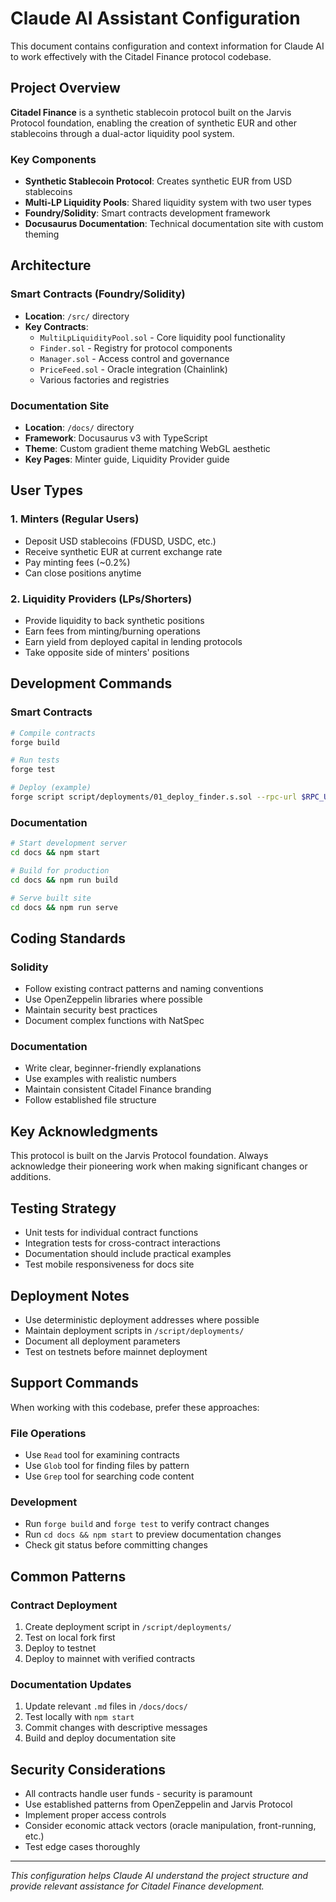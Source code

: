 # Claude AI Assistant Configuration

This document contains configuration and context information for Claude AI to work effectively with the Citadel Finance protocol codebase.

## Project Overview

**Citadel Finance** is a synthetic stablecoin protocol built on the Jarvis Protocol foundation, enabling the creation of synthetic EUR and other stablecoins through a dual-actor liquidity pool system.

### Key Components

- **Synthetic Stablecoin Protocol**: Creates synthetic EUR from USD stablecoins
- **Multi-LP Liquidity Pools**: Shared liquidity system with two user types
- **Foundry/Solidity**: Smart contracts development framework
- **Docusaurus Documentation**: Technical documentation site with custom theming

## Architecture

### Smart Contracts (Foundry/Solidity)
- **Location**: `/src/` directory
- **Key Contracts**:
  - `MultiLpLiquidityPool.sol` - Core liquidity pool functionality
  - `Finder.sol` - Registry for protocol components
  - `Manager.sol` - Access control and governance
  - `PriceFeed.sol` - Oracle integration (Chainlink)
  - Various factories and registries

### Documentation Site
- **Location**: `/docs/` directory
- **Framework**: Docusaurus v3 with TypeScript
- **Theme**: Custom gradient theme matching WebGL aesthetic
- **Key Pages**: Minter guide, Liquidity Provider guide

## User Types

### 1. Minters (Regular Users)
- Deposit USD stablecoins (FDUSD, USDC, etc.)
- Receive synthetic EUR at current exchange rate
- Pay minting fees (~0.2%)
- Can close positions anytime

### 2. Liquidity Providers (LPs/Shorters)
- Provide liquidity to back synthetic positions
- Earn fees from minting/burning operations
- Earn yield from deployed capital in lending protocols
- Take opposite side of minters' positions

## Development Commands

### Smart Contracts
```bash
# Compile contracts
forge build

# Run tests
forge test

# Deploy (example)
forge script script/deployments/01_deploy_finder.s.sol --rpc-url $RPC_URL --private-key $PRIVATE_KEY --broadcast
```

### Documentation
```bash
# Start development server
cd docs && npm start

# Build for production
cd docs && npm run build

# Serve built site
cd docs && npm run serve
```

## Coding Standards

### Solidity
- Follow existing contract patterns and naming conventions
- Use OpenZeppelin libraries where possible
- Maintain security best practices
- Document complex functions with NatSpec

### Documentation
- Write clear, beginner-friendly explanations
- Use examples with realistic numbers
- Maintain consistent Citadel Finance branding
- Follow established file structure

## Key Acknowledgments

This protocol is built on the Jarvis Protocol foundation. Always acknowledge their pioneering work when making significant changes or additions.

## Testing Strategy

- Unit tests for individual contract functions
- Integration tests for cross-contract interactions
- Documentation should include practical examples
- Test mobile responsiveness for docs site

## Deployment Notes

- Use deterministic deployment addresses where possible
- Maintain deployment scripts in `/script/deployments/`
- Document all deployment parameters
- Test on testnets before mainnet deployment

## Support Commands

When working with this codebase, prefer these approaches:

### File Operations
- Use `Read` tool for examining contracts
- Use `Glob` tool for finding files by pattern
- Use `Grep` tool for searching code content

### Development
- Run `forge build` and `forge test` to verify contract changes
- Run `cd docs && npm start` to preview documentation changes
- Check git status before committing changes

## Common Patterns

### Contract Deployment
1. Create deployment script in `/script/deployments/`
2. Test on local fork first
3. Deploy to testnet
4. Deploy to mainnet with verified contracts

### Documentation Updates
1. Update relevant `.md` files in `/docs/docs/`
2. Test locally with `npm start`
3. Commit changes with descriptive messages
4. Build and deploy documentation site

## Security Considerations

- All contracts handle user funds - security is paramount
- Use established patterns from OpenZeppelin and Jarvis Protocol
- Implement proper access controls
- Consider economic attack vectors (oracle manipulation, front-running, etc.)
- Test edge cases thoroughly

---

*This configuration helps Claude AI understand the project structure and provide relevant assistance for Citadel Finance development.*
